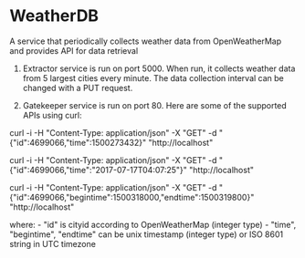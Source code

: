 # WeatherDB
A service that periodically collects weather data from OpenWeatherMap and provides API for data retrieval

1. Extractor service is run on port 5000. When run, it collects weather data from 5 largest cities every minute. The data collection interval can be changed with a PUT request.

2. Gatekeeper service is run on port 80. Here are some of the supported APIs using curl:

curl -i -H "Content-Type: application/json" -X "GET" -d "{\"id\":4699066,\"time\":1500273432}" "http://localhost"

curl -i -H "Content-Type: application/json" -X "GET" -d "{\"id\":4699066,\"time\":\"2017-07-17T04:07:25\"}" "http://localhost"

curl -i -H "Content-Type: application/json" -X "GET" -d "{\"id\":4699066,\"begintime\":1500318000,\"endtime\":1500319800}" "http://localhost"

where: - "id" is cityid according to OpenWeatherMap (integer type)
       - "time", "begintime", "endtime" can be unix timestamp (integer type) or ISO 8601 string in UTC timezone